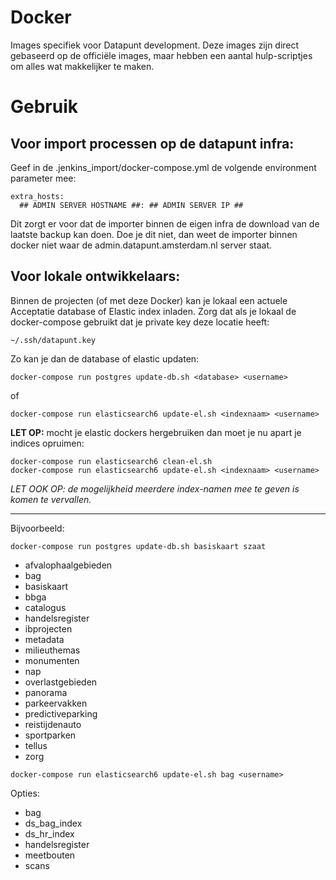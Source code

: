 Docker
======

Images specifiek voor Datapunt development. 
Deze images zijn direct gebaseerd op de officiële images, maar hebben een aantal hulp-scriptjes om alles wat makkelijker te maken. 


Gebruik
=======

Voor import processen op de datapunt infra:
------------------------------------------

Geef in de .jenkins_import/docker-compose.yml de volgende environment parameter mee:

    extra_hosts:
      ## ADMIN SERVER HOSTNAME ##: ## ADMIN SERVER IP ##

Dit zorgt er voor dat de importer binnen de eigen infra de download van de laatste backup kan doen.
Doe je dit niet, dan weet de importer binnen docker niet waar de admin.datapunt.amsterdam.nl server staat.

Voor lokale ontwikkelaars:
-------------------------

Binnen de projecten (of met deze Docker) kan je lokaal een actuele Acceptatie database of Elastic index inladen.
Zorg dat als je lokaal de docker-compose gebruikt dat je private key deze locatie heeft: 

    ~/.ssh/datapunt.key
    
Zo kan je dan de database of elastic updaten:    

```
docker-compose run postgres update-db.sh <database> <username>
```

of

```
docker-compose run elasticsearch6 update-el.sh <indexnaam> <username>
```

**LET OP:** mocht je elastic dockers hergebruiken dan moet je nu apart je indices opruimen:

```
docker-compose run elasticsearch6 clean-el.sh
docker-compose run elasticsearch6 update-el.sh <indexnaam> <username>
```

*LET OOK OP: de mogelijkheid meerdere index-namen mee te geven is komen te vervallen.*

---

Bijvoorbeeld:

```
docker-compose run postgres update-db.sh basiskaart szaat
```

- afvalophaalgebieden
- bag
- basiskaart
- bbga
- catalogus
- handelsregister
- ibprojecten
- metadata
- milieuthemas
- monumenten
- nap
- overlastgebieden
- panorama
- parkeervakken
- predictiveparking
- reistijdenauto
- sportparken
- tellus
- zorg


```
docker-compose run elasticsearch6 update-el.sh bag <username>
```

Opties:
- bag
- ds_bag_index
- ds_hr_index
- handelsregister
- meetbouten
- scans

